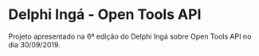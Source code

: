 # Delphi Ingá - Open Tools API
Projeto apresentado na 6ª edição do Delphi Ingá sobre Open Tools API no dia 30/09/2019.
